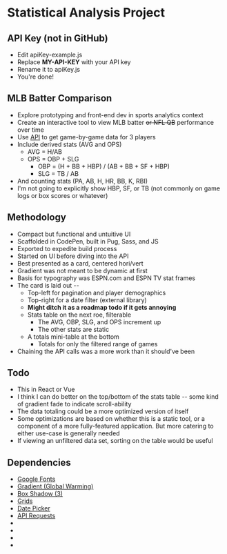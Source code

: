 # Statistical Analysis Project

## API Key (not in GitHub)
* Edit apiKey-example.js
* Replace **MY-API-KEY** with your API key
* Rename it to apiKey.js
* You're done!

## MLB Batter Comparison
* Explore prototyping and front-end dev in sports analytics context
* Create an interactive tool to view MLB batter <s>or NFL QB</s> performance over time
* Use [API](https://project.trumedianetworks.com/docs/static/index.html#/) to get game-by-game data for 3 players
* Include derived stats (AVG and OPS)
    * AVG = H/AB
    * OPS = OBP + SLG
        * OBP = (H + BB + HBP) / (AB + BB + SF + HBP)
        * SLG = TB / AB
* And counting stats (PA, AB, H, HR, BB, K, RBI)
* I'm not going to explicitly show HBP, SF, or TB (not commonly on game logs or box scores or whatever)

## Methodology
* Compact but functional and untuitive UI
* Scaffolded in CodePen, built in Pug, Sass, and JS
* Exported to expedite build process
* Started on UI before diving into the API
* Best presented as a card, centered hori/vert
* Gradient was not meant to be dynamic at first
* Basis for typography was ESPN.com and ESPN TV stat frames
* The card is laid out --
    * Top-left for pagination and player demographics
    * Top-right for a date filter (external library)
    * **Might ditch it as a roadmap todo if it gets annoying**
    * Stats table on the next roe, filterable
        * The AVG, OBP, SLG, and OPS increment up
        * The other stats are static
    * A totals mini-table at the bottom
        * Totals for only the filtered range of games
* Chaining the API calls was a more work than it should've been

## Todo
* This in React or Vue
* I think I can do better on the top/bottom of the stats table -- some kind of gradient fade to indicate scroll-ability
* The data totaling could be a more optimized version of itself
* Some optimizations are based on whether this is a static tool, or a component of a more fully-featured application. But more catering to either use-case is generally needed
* If viewing an unfiltered data set, sorting on the table would be useful

## Dependencies
* [Google Fonts](https://fonts.google.com/specimen/Merriweather+Sans)
* [Gradient (Global Warming)](https://www.eggradients.com/category/green-gradient)
* [Box Shadow (3)](https://getcssscan.com/css-box-shadow-examples)
* [Grids](https://grid.layoutit.com/)
* [Date Picker](https://wakirin.github.io/Lightpick/)
* [API Requests](https://reqbin.com/)
* []()
* []()
* []()
* []()
